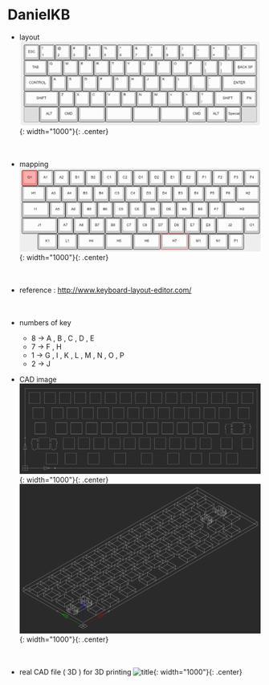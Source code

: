 # DanielKB
- layout
![title](https://github.com/yukinpl/DanielKB/blob/main/keyboard_layout.png){: width="1000"}{: .center}  
&nbsp;&nbsp;  
&nbsp;&nbsp;  
- mapping
![title](https://github.com/yukinpl/DanielKB/blob/main/mapping_between_keyboard_and_circuit.png){: width="1000"}{: .center}  
&nbsp;&nbsp;  
&nbsp;&nbsp;  
- reference : http://www.keyboard-layout-editor.com/  
&nbsp;&nbsp;  
&nbsp;&nbsp;  
- numbers of key
  * 8 -> A , B , C , D , E
  * 7 -> F , H
  * 1 -> G , I , K , L , M , N , O , P
  * 2 -> J

- CAD image
![title](https://github.com/yukinpl/DanielKB/blob/main/cad_image.png){: width="1000"}{: .center}  
![title](https://github.com/yukinpl/DanielKB/blob/main/cad_image2.png){: width="1000"}{: .center}  
&nbsp;&nbsp;  
&nbsp;&nbsp;  
- real CAD file ( 3D ) for 3D printing
![title](https://github.com/yukinpl/DanielKB/blob/main/keyboard_3d.dwgg){: width="1000"}{: .center}  
